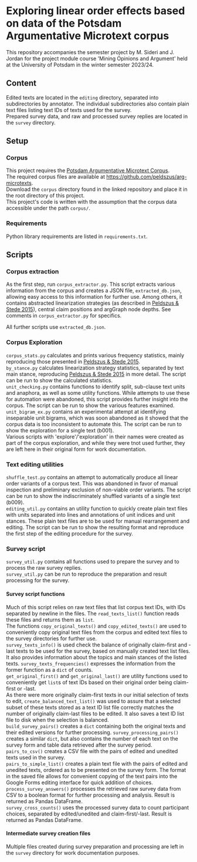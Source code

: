 # Exploring linear order effects based on data of the Potsdam Argumentative Microtext corpus
This repository accompanies the semester project by M. Sideri and J. Jordan for the project module course 'Mining Opinions and Argument' 
held at the University of Potsdam in the winter semester 2023/24.
## Content
Edited texts are located in the `editing` directory, separated into subdirectories by annotator. The individual 
subdirectories also contain plain text files listing text IDs of texts used for the survey.  
Prepared survey data, and raw and processed survey replies are located in the `survey` directory.
## Setup
### Corpus
This project requires the [Potsdam Argumentative Microtext Corpus](https://angcl.ling.uni-potsdam.de/resources/argmicro.html).  
The required corpus files are available at https://github.com/peldszus/arg-microtexts.  
Download the `corpus` directory found in the linked repository and place it in the root directory of this project.  
This project's code is written with the assumption that the corpus data accessible under the path `corpus/`.
### Requirements
Python library requirements are listed in `requirements.txt`.
## Scripts
### Corpus extraction
As the first step, run `corpus_extractor.py`. This script extracts various information from the corpus and creates a 
JSON file, `extracted_db.json`, allowing easy access to this information for further use. Among others, it contains 
abstracted linearization strategies (as described in [Peldszus & Stede 2015](https://peldszus.github.io/files/eca2015-preprint.pdf)), 
central claim positions and argGraph node depths. See comments in `corpus_extractor.py` for specifics.  

All further scripts use `extracted_db.json`.
### Corpus Exploration
`corpus_stats.py` calculates and prints various frequency statistics, mainly reproducing those presented in [Peldszus & Stede 2015](https://peldszus.github.io/files/eca2015-preprint.pdf).  
`by_stance.py` calculates linearization strategy statistics, separated by text main stance, reproducing [Peldszus & Stede 2015](https://peldszus.github.io/files/eca2015-preprint.pdf) 
in more detail. The script can be run to show the calculated statistics.  
`unit_checking.py` contains functions to identify split, sub-clause text units and anaphora, as well as some utility 
functions. While attempts to use these for automation were abandoned, this script provides further insight into the 
corpus. The script can be run to show the various features examined.  
`unit_bigram_ex.py` contains an experimental attempt at identifying inseparable unit bigrams, which was soon abandoned 
as it showed that the corpus data is too inconsistent to automate this. The script can be run to show the exploration 
for a single text (b001).  
Various scripts with 'explore'/'exploration' in their names were created as part of the corpus exploration, and while 
they were tnot used further, they are left here in their original form for work documentation.
### Text editing utilities
`shuffle_test.py` contains an attempt to automatically produce all linear order variants of a corpus text. This was 
abandoned in favor of manual inspection and preliminary exclusion of non-viable order variants. The script can be run to 
show the indiscriminately shuffled variants of a single text (b009).  
`editing_util.py` contains an utility function to quickly create plain text files with units separated into lines and 
annotations of unit indices and unit stances. These plain text files are to be used for manual rearrangement and editing. 
The script can be run to show the resulting format and reproduce the first step of the editing procedure for the survey. 
### Survey script
`survey_util.py` contains all functions used to prepare the survey and to process the raw survey replies.  
`survey_util.py` can be run to reproduce the preparation and result processing for the survey.
#### Survey script functions
Much of this script relies on raw text files that list corpus text IDs, with IDs separated by newline in the files. The 
`read_texts_list()` function reads these files and returns them as `list`.  
The functions `copy_original_texts()` and `copy_edited_texts()` are used to conveniently copy original text files from
the corpus and edited text files to the survey directories for further use.  
`survey_texts_info()` is used check the balance of originally claim-first and -last texts to be used for the survey, 
based on manually created text list files. It also provides information about the topics and main stances of the listed 
texts. `survey_texts_frequencies()` expresses the information from the former function as a `dict` of counts.  
`get_original_first()` and `get_original_last()` are utility functions used to conveniently get `list`s of text IDs 
based on their original order being claim-first or -last.  
As there were more originally claim-first texts in our initial selection of texts to edit, `create_balanced_text_list()` 
was used to assure that a selected subset of these texts stored as a text ID list file correctly matches the number of 
originally claim-last files to be edited. It also saves a text ID list file to disk when the selection is balanced.  
`build_survey_pairs()` creates a `dict` containing both the original texts and their edited versions for further 
processing. `survey_processing_pairs()` creates a similar `dict`, but also contains the number of each text on the 
survey form and table data retrieved after the survey period.  
`pairs_to_csv()` creates a CSV file with the pairs of edited and unedited texts used in the survey.  
`pairs_to_simple_list()` creates a plain text file with the pairs of edited and unedited texts, ordered as to be 
presented on the survey form. The format in the saved file allows for convenient copying of the text pairs into the 
Google Forms editing interface for quick addition of choices.  
`process_survey_answers()` processes the retrieved raw survey data from CSV to a boolean format for further processing 
and analysis. Result is returned as Pandas DataFrame.  
`survey_cross_counts()` uses the processed survey data to count participant choices, separated by edited/unedited and 
claim-first/-last. Result is returned as Pandas DataFrame.  
#### Intermediate survey creation files
Multiple files created during survey preparation and processing are left in the `survey` directory for work 
documentation purposes.